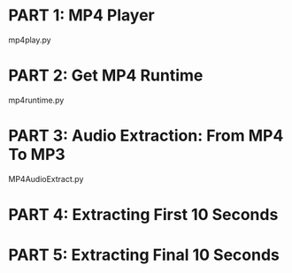 # PART 1: MP4 Player

mp4play.py

# PART 2: Get MP4 Runtime

mp4runtime.py

# PART 3: Audio Extraction: From MP4 To MP3

MP4AudioExtract.py

# PART 4: Extracting First 10 Seconds


# PART 5: Extracting Final 10 Seconds
